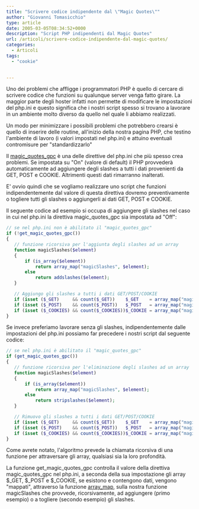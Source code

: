```yaml
---
title: "Scrivere codice indipendente dal \"Magic Quotes\""
author: "Giovanni Tomasicchio"
type: article
date: 2005-03-05T08:34:52+0000
description: "Script PHP indipendenti dal Magic Quotes"
url: /articoli/scrivere-codice-indipendente-dal-magic-quotes/
categories:
  - Articoli
tags:
  - "cookie"

  
---
```

 Uno dei problemi che affligge i programmatori PHP è quello di cercare di scrivere codice che funzioni su qualunque server venga fatto girare. La maggior parte degli hoster infatti non permette di modificare le impostazioni del php.ini e questo significa che i nostri script spesso si trovano a lavorare in un ambiente molto diverso da quello nel quale li abbiamo realizzati.

 Un modo per minimizzare i possibili problemi che potrebbero crearsi è quello di inserire delle routine, all'inizio della nostra pagina PHP, che testino l'ambiente di lavoro (i valori impostati nel php.ini) e attuino eventuali contromisure per "standardizzarlo"

 Il [magic\_quotes\_gpc](http://www.php.net/manual/it/function.get-magic-quotes-gpc.php) è una delle direttive del php.ini che più spesso crea problemi. Se impostata su "On" (valore di default) il PHP provvederà automaticamente ad aggiungere degli slashes a tutti i dati provenienti da GET, POST e COOKIE. Altrimenti questi dati rimarranno inalterati.

 E' ovvio quindi che se vogliamo realizzare uno script che funzioni indipendentemente dal valore di questa direttiva dovremo preventivamente o togliere tutti gli slashes o aggiungerli ai dati GET, POST e COOKIE.

 Il seguente codice ad esempio si occupa di aggiungere gli slashes nel caso in cui nel php.ini la direttiva magic\_quotes\_gpc sia impostata ad "Off":

 ```php
// se nel php.ini non è abilitato il "magic_quotes_gpc"
if (!get_magic_quotes_gpc())
{
    // funzione ricorsiva per l'aggiunta degli slashes ad un array
    function magicSlashes($element)
    {
        if (is_array($element))
            return array_map("magicSlashes", $element);
        else
            return addslashes($element);
    }

    // Aggiungo gli slashes a tutti i dati GET/POST/COOKIE
    if (isset ($_GET)     && count($_GET))    $_GET    = array_map("magicSlashes", $_GET);
    if (isset ($_POST)    && count($_POST))   $_POST   = array_map("magicSlashes", $_POST);
    if (isset ($_COOKIES) && count($_COOKIES))$_COOKIE = array_map("magicSlashes", $_COOKIE);
}
```

 Se invece preferiamo lavorare senza gli slashes, indipendentemente dalle impostazioni del php.ini possiamo far precedere i nostri script dal seguente codice:

 ```php
// se nel php.ini è abilitato il "magic_quotes_gpc"
if (get_magic_quotes_gpc())
{
    // funzione ricorsiva per l'eliminazione degli slashes ad un array
    function magicSlashes($element)
    {
        if (is_array($element))
            return array_map("magicSlashes", $element);
        else
            return stripslashes($element);
    }

    // Rimuovo gli slashes a tutti i dati GET/POST/COOKIE
    if (isset ($_GET)     && count($_GET))    $_GET    = array_map("magicSlashes", $_GET);
    if (isset ($_POST)    && count($_POST))   $_POST   = array_map("magicSlashes", $_POST);
    if (isset ($_COOKIES) && count($_COOKIES))$_COOKIE = array_map("magicSlashes", $_COOKIE);
}
```

 Come avrete notato, l'algoritmo prevede la chiamata ricorsiva di una funzione per attraversare gli array, qualsiasi sia la loro profondità.

 La funzione get\_magic\_quotes\_gpc controlla il valore della direttiva magic\_quotes\_gpc nel php.ini, a seconda della sua impostazione gli array $\_GET, $\_POST e $\_COOKIE, se esistono e contengono dati, vengono "mappati", attraverso la funzione [array\_map](http://www.php.net/manual/it/function.array-map.php), sulla nostra funzione magicSlashes che provvede, ricorsivamente, ad aggiungere (primo esempio) o a togliere (secondo esempio) gli slashes.